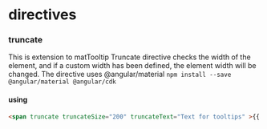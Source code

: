 # directives

### truncate
This is extension to matTooltip
Truncate directive checks the width of the element, and if a custom width has been defined, the element width will be changed. 
The directive uses @angular/material `npm install --save @angular/material @angular/cdk`
#### using
```html
<span truncate truncateSize="200" truncateText="Text for tooltips" >{{ value }}</span>
```
